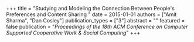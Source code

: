 +++
title = "Studying and Modeling the Connection Between People's Preferences and Content Sharing "
date = 2015-01-01
authors = ["Amit Sharma", "Dan Cosley"]
publication_types = ["3"]
abstract = ""
featured = false
publication = "*Proceedings of the 18th ACM Conference on Computer Supported Cooperative Work & Social Computing*"
+++

